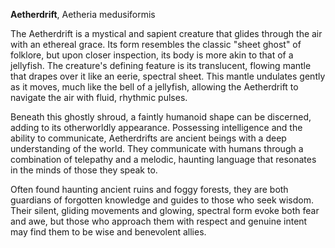 **Aetherdrift**, Aetheria medusiformis

<AI-PLACEHOLDER>

The Aetherdrift is a mystical and sapient creature that glides through the air with an ethereal grace. Its form resembles the classic "sheet ghost" of folklore, but upon closer inspection, its body is more akin to that of a jellyfish. The creature's defining feature is its translucent, flowing mantle that drapes over it like an eerie, spectral sheet. This mantle undulates gently as it moves, much like the bell of a jellyfish, allowing the Aetherdrift to navigate the air with fluid, rhythmic pulses.

Beneath this ghostly shroud, a faintly humanoid shape can be discerned, adding to its otherworldly appearance. Possessing intelligence and the ability to communicate, Aetherdrifts are ancient beings with a deep understanding of the world. They communicate with humans through a combination of telepathy and a melodic, haunting language that resonates in the minds of those they speak to.

Often found haunting ancient ruins and foggy forests, they are both guardians of forgotten knowledge and guides to those who seek wisdom. Their silent, gliding movements and glowing, spectral form evoke both fear and awe, but those who approach them with respect and genuine intent may find them to be wise and benevolent allies.